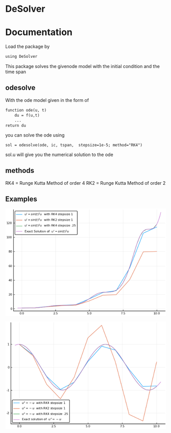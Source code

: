 # DeSolver

# Documentation
Load the package by 
```bash
using DeSolver
```
This package solves the givenode model with the initial condition and the time span

## odesolve
With the ode model given in the form of

```
function ode(u, t)
    du = f(u,t)
    ...
return du 
```
you can solve the ode using

```
sol = odesolve(ode, ic, tspan,  stepsize=1e-5; method="RK4")
```

sol.u will give you the numerical solution to the ode



## methods
RK4 = Runge Kutta Method of order 4
RK2 = Runge Kutta Method of order 2

## Examples

![test function](/testfunction.png)

![wave function](/wavefunction.png)
